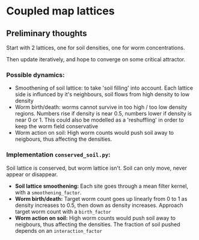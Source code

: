 # Coupled map lattices

## Preliminary thoughts

Start with 2 lattices, one for soil densities, one for worm concentrations.

Then update iteratively, and hope to converge on some critical attractor.

### Possible dynamics:

* Smoothening of soil lattice: to take 'soil filling' into account. Each lattice side is influnced by it's neighbours, soil flows from high density to low density
* Worm birth/death: worms cannot survive in too high / too low density regions. Numbers rise if density is near 0.5, numbers lower if density is near 0 or 1. This could also be modelled as a 'reshuffling' in order to keep the worm field conservative
* Worm action on soil: High worm counts would push soil away to neigbours, thus affecting the densities.

### Implementation `conserved_soil.py`:

Soil lattice is conserved, but worm lattice isn't. Soil can only move, never appear or disappear.

* **Soil lattice smoothening:** Each site goes through a mean filter kernel, with a `smoothening_factor`.
* **Worm birth/death:** Target worm count goes up linearly from 0 to 1 as density increases to 0.5, then down as density increases. Approach target worm count with a `birth_factor`
* **Worm action on soil:** High worm counts would push soil away to neigbours, thus affecting the densities. The fraction of soil pushed depends on an `interaction_factor`


